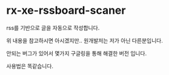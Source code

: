 # rx-xe-rssboard-scaner
rss를 기반으로 글을 자동으로 작성합니다.

위 내용을 참고하시면 아시겠지만..
원개발저는 저가 아닌 다른분입니다.

안되는 버그가 있어서 몇가지 구글링을 통해 해결한 버전 입니다.

사용법은 똑같습니다.


